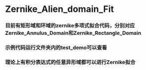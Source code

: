 # Zernike_Alien_domain_Fit

### 目前有矩形域和环域的zernike多项式拟合代码，分别对应Zernike_Annulus_Domain和Zernike_Rectangle_Domain
### 示例代码运行文件夹内的test_demo可以查看

### 理论上有积分表达式的任意异形域都可以进行Zernike拟合
